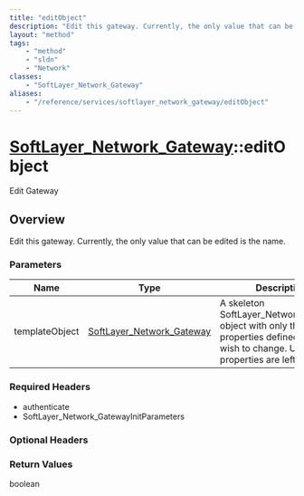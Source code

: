 ```yaml
---
title: "editObject"
description: "Edit this gateway. Currently, the only value that can be edited is the name."
layout: "method"
tags:
    - "method"
    - "sldn"
    - "Network"
classes:
    - "SoftLayer_Network_Gateway"
aliases:
    - "/reference/services/softlayer_network_gateway/editObject"
---
```

# [SoftLayer_Network_Gateway](/reference/services/SoftLayer_Network_Gateway)::editObject

Edit Gateway


## Overview 
Edit this gateway. Currently, the only value that can be edited is the name. 

### Parameters 
|Name | Type | Description |
| --- | --- | --- |
|templateObject| <a href='/reference/datatypes/SoftLayer_Network_Gateway'>SoftLayer_Network_Gateway </a>| A skeleton SoftLayer_Network_Gateway object with only the properties defined that you wish to change. Unchanged properties are left alone.|


### Required Headers
* authenticate
* SoftLayer_Network_GatewayInitParameters

### Optional Headers

### Return Values
boolean

